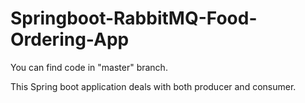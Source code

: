 # Springboot-RabbitMQ-Food-Ordering-App

You can find code in "master" branch. 

This Spring boot application deals with both producer and consumer.
